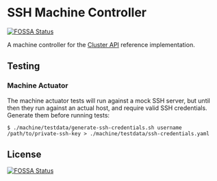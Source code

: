 # SSH Machine Controller
[![FOSSA Status](https://app.fossa.io/api/projects/git%2Bgithub.com%2Froopakparikh%2Fssh-provider.svg?type=shield)](https://app.fossa.io/projects/git%2Bgithub.com%2Froopakparikh%2Fssh-provider?ref=badge_shield)


A machine controller for the [Cluster API](http://sigs.k8s.io/cluster-api) reference implementation.


## Testing

### Machine Actuator

The machine actuator tests will run against a mock SSH server, but until then they run against an actual host, and require valid SSH credentials. Generate them before running tests:

    $ ./machine/testdata/generate-ssh-credentials.sh username /path/to/private-ssh-key > ./machine/testdata/ssh-credentials.yaml

## License
[![FOSSA Status](https://app.fossa.io/api/projects/git%2Bgithub.com%2Froopakparikh%2Fssh-provider.svg?type=large)](https://app.fossa.io/projects/git%2Bgithub.com%2Froopakparikh%2Fssh-provider?ref=badge_large)
